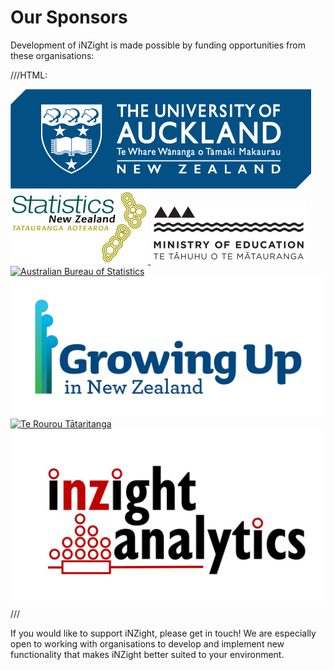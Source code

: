 # Our Sponsors

Development of iNZight is made possible by funding opportunities from these organisations:

///HTML:

<div class="sponsors">
  <a href="https://auckland.ac.nz">
    <img src="../../img/uoa_logo.png" alt="University of Auckland">
  </a>

  <a href="https://stats.govt.nz">
    <img src="../../img/stats_nz.png" alt="Statistics New Zealand">
  </a>

  <a href="https://minedu.govt.nz">
    <img src="../../img/minedu_logo.png" alt="Ministry of Education">
  </a>

  <a href="https://abs.gov.au">
    <img src="https://oversixtydev.blob.core.windows.net/media/7831220/1.jpg" alt="Australian Bureau of Statistics">
  </a>

  <a href="https://growingup.co.nz">
    <img src="../../img/guinz_logo.png" alt="Growing Up in New Zealand">
  </a>

  <a href="https://terourou.org">
    <img src="https://terourou.org/img/logo.png" alt="Te Rourou Tātaritanga">
  </a>

  <a href="#">
    <img src="../../img/inzight_analytics_logo.png" alt="iNZight Analytics">
  </a>
</div>
///

If you would like to support iNZight, please get in touch! We are especially open to working with organisations to develop and implement new functionality that makes iNZight better suited to your environment.
